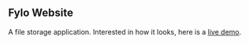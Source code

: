 ## Fylo Website

A file storage application. Interested in how it looks, here is a [live demo](https://steady-rabanadas-aa9529.netlify.app/).